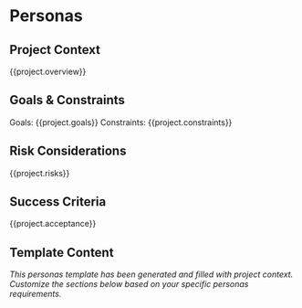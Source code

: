 # Personas

## Project Context
{{project.overview}}

## Goals & Constraints
Goals: {{project.goals}}
Constraints: {{project.constraints}}

## Risk Considerations
{{project.risks}}

## Success Criteria
{{project.acceptance}}

## Template Content
*This personas template has been generated and filled with project context. Customize the sections below based on your specific personas requirements.*
